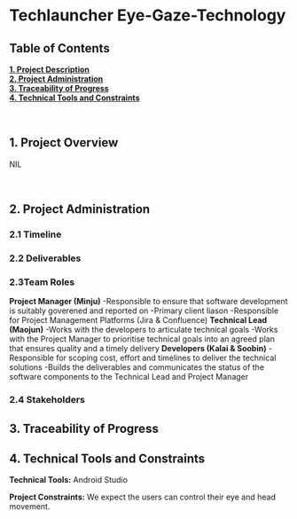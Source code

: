 # Techlauncher Eye-Gaze-Technology
<h2><a name = "content"> Table of Contents </a></h2>

<a href = "#Title1"><b> 1. Project Description </b></a><br/>
<a href = "#Title2"><b> 2. Project Administration </b></a><br/>
<a href = "#Title3"><b> 3. Traceability of Progress </b></a><br/> 
<a href = "#Title5"><b> 4. Technical Tools and Constraints </b></a><br/>


<br />

<h2><a name = "Title1"> 1. Project Overview </a></h2>

NIL 

<br />

<h2><a name = "Title2"> 2. Project Administration </a></h2>

<h3> 2.1 Timeline </h3>



<h3> 2.2 Deliverables </h3>






<h3> 2.3Team Roles </h3>

__Project Manager (Minju)__
 -Responsible to ensure that software development is suitably goverened and reported on
 -Primary client liason
 -Responsible for Project Management Platforms (Jira & Confluence)
__Technical Lead (Maojun)__
 -Works with the developers to articulate technical goals
 -Works with the Project Manager to prioritise technical goals into an agreed plan that ensures quality and a timely delivery 
__Developers (Kalai & Soobin)__
 -Responsible for scoping cost, effort and timelines to deliver the technical solutions 
 -Builds the deliverables and communicates the status of the software components to the Technical Lead and Project Manager

<h3> 2.4 Stakeholders </h3>



<h2><a name = "Title3"> 3. Traceability of Progress</a></h2>


<h2><a name = "Title3"> 4. Technical Tools and Constraints</a></h2>

**Technical Tools:**
Android Studio

**Project Constraints:**
We expect the users can control their eye and head movement.



